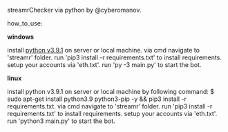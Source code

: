 streamrChecker via python by @cyberomanov.

how_to_use:

**windows**

install [python v3.9.1](https://www.python.org/downloads/) on server or local machine.
via cmd navigate to 'streamr' folder.
run 'pip3 install -r requirements.txt' to install requirements.
setup your accounts via 'eth.txt'.
run 'py -3 main.py' to start the bot.

**linux**

install python v3.9.1 on server or local machine by following command: 
$ sudo apt-get install python3.9 python3-pip -y && pip3 install -r requirements.txt.
via cmd navigate to 'streamr' folder.
run 'pip3 install -r requirements.txt' to install requirements.
setup your accounts via 'eth.txt'.
run 'python3 main.py' to start the bot.
